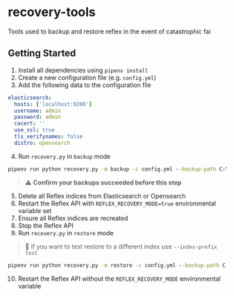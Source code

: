 # recovery-tools
Tools used to backup and restore reflex in the event of catastrophic fai

## Getting Started

1. Install all dependencies using `pipenv install`
2. Create a new configuration file (e.g. `config.yml`)
3. Add the following data to the configuration file

```yaml
elasticsearch:
  hosts: ['localhost:9200']
  username: admin
  password: admin
  cacert: ''
  use_ssl: true
  tls_verifynames: false
  distro: opensearch
```

4. Run `recovery.py` in `backup` mode

```cmd
pipenv run python recovery.py -m backup -c config.yml --backup-path C:\Users\myusers\Downloads\reflex-backup
```

> :warning: **Confirm your backups succeeded before this step**

5. Delete all Reflex indices from Elasticsearch or Opensearch
6. Restart the Reflex API with `REFLEX_RECOVERY_MODE=true` environmental variable set
7. Ensure all Reflex indices are recreated
8. Stop the Reflex API
9. Run `recovery.py` in `restore` mode

> :memo: If you want to test restore to a different index use `--index-prefix test`
```cmd
pipenv run python recovery.py -m restore -c config.yml --backup-path C:\Users\myusers\Downloads\reflex-backup
```


10. Restart the Reflex API without the `REFLEX_RECOVERY_MODE` environmental variable